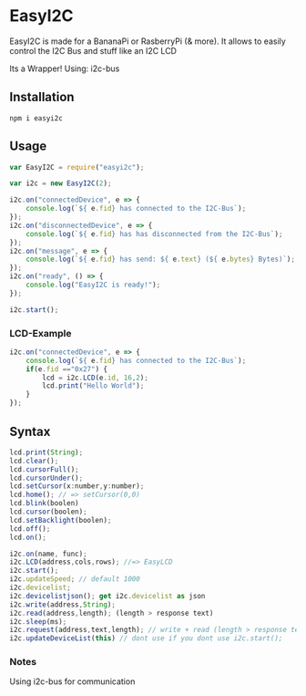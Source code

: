 # EasyI2C
EasyI2C is made for a BananaPi or RasberryPi (& more). It allows to easily control the I2C Bus and stuff like an I2C LCD

Its a Wrapper! Using: i2c-bus

## Installation

    npm i easyi2c
    
## Usage
```javascript
var EasyI2C = require("easyi2c");

var i2c = new EasyI2C(2);

i2c.on("connectedDevice", e => {
    console.log(`${ e.fid} has connected to the I2C-Bus`); 
});
i2c.on("disconnectedDevice", e => {
    console.log(`${ e.fid} has has disconnected from the I2C-Bus`);
});
i2c.on("message", e => {
    console.log(`${ e.fid} has send: ${ e.text} (${ e.bytes} Bytes)`);
});
i2c.on("ready", () => {
    console.log("EasyI2C is ready!");
});

i2c.start();
``` 
### LCD-Example
```javascript
i2c.on("connectedDevice", e => {
    console.log(`${ e.fid} has connected to the I2C-Bus`);
    if(e.fid =="0x27") {
        lcd = i2c.LCD(e.id, 16,2);
        lcd.print("Hello World");
    } 
});
```
## Syntax
```javascript
lcd.print(String);
lcd.clear();
lcd.cursorFull();
lcd.cursorUnder();
lcd.setCursor(x:number,y:number);
lcd.home(); // => setCursor(0,0)
lcd.blink(boolen)
lcd.cursor(boolen);
lcd.setBacklight(boolen);
lcd.off();
lcd.on();

i2c.on(name, func);
i2c.LCD(address,cols,rows); //=> EasyLCD
i2c.start();
i2c.updateSpeed; // default 1000
i2c.devicelist;
i2c.devicelistjson(); get i2c.devicelist as json
i2c.write(address,String);
i2c.read(address,length); (length > response text)
i2c.sleep(ms);
i2c.request(address,text,length); // write + read (length > response text)
i2c.updateDeviceList(this) // dont use if you dont use i2c.start();
```
### Notes

Using i2c-bus for communication 
